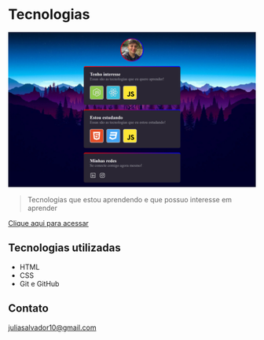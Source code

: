 # Tecnologias 

![preview](./.github/preview.png)

> Tecnologias que estou aprendendo e que possuo interesse em aprender

[Clique aqui para acessar](https://juliasalvador19.github.io/Tecnologias)

## Tecnologias utilizadas

- HTML
- CSS
- Git e GitHub

## Contato

juliasalvador10@gmail.com
